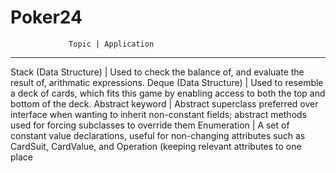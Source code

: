 # Poker24 #
                 Topic | Application
----------------------------------------------------------------------------------------------------------------------------------------------------------------------------
Stack (Data Structure) | Used to check the balance of, and evaluate the result of, arithmatic expressions.
Deque (Data Structure) | Used to resemble a deck of cards, which fits this game by enabling access to both the top and bottom of the deck.
Abstract keyword       | Abstract superclass preferred over interface when wanting to inherit non-constant fields; abstract methods used for forcing subclasses to override them
Enumeration            | A set of constant value declarations, useful for non-changing attributes such as CardSuit, CardValue, and Operation (keeping relevant attributes to one place
